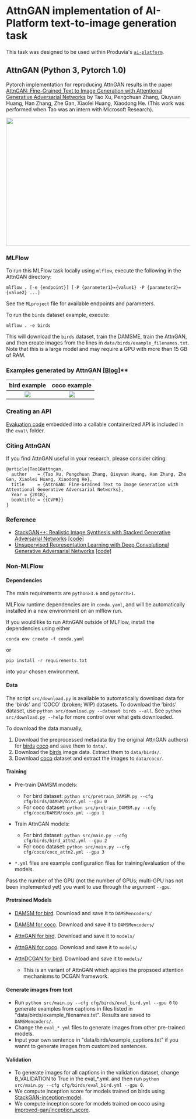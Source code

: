 # AttnGAN implementation of AI-Platform text-to-image generation task
This task was designed to be used within Produvia's [`ai-platform`](https://github.com/produvia/ai-platform.git).

## AttnGAN (Python 3, Pytorch 1.0)

Pytorch implementation for reproducing AttnGAN results in the paper [AttnGAN: Fine-Grained Text to Image Generation
with Attentional Generative Adversarial Networks](http://openaccess.thecvf.com/content_cvpr_2018/papers/Xu_AttnGAN_Fine-Grained_Text_CVPR_2018_paper.pdf) by Tao Xu, Pengchuan Zhang, Qiuyuan Huang, Han Zhang, Zhe Gan, Xiaolei Huang, Xiaodong He. (This work was performed when Tao was an intern with Microsoft Research). 

<img src="framework.png" width="900px" height="350px"/>

### MLFlow
To run this MLFlow task locally using `mlflow`, execute the following in the AttnGAN directory:
```
mlflow . [-e {endpoint}] [-P {parameter1}={value1} -P {parameter2}={value2} ...]
```

See the `MLproject` file for available endpoints and parameters.

To run the `birds` dataset example, execute:
```
mlflow . -e birds
```

This will download the `birds` dataset, train the DAMSME, train the AttnGAN, and then create images from the lines in `data/birds/example_filenames.txt`. Note that this is a large model and may require a GPU with more than 15 GB of RAM.

### Examples generated by AttnGAN [[Blog]](https://blogs.microsoft.com/ai/drawing-ai/)**

 bird example              |  coco example
:-------------------------:|:-------------------------:
![](https://github.com/taoxugit/AttnGAN/blob/master/example_bird.png)  |  ![](https://github.com/taoxugit/AttnGAN/blob/master/example_coco.png)


### Creating an API
[Evaluation code](eval) embedded into a callable containerized API is included in the `eval\` folder.

### Citing AttnGAN
If you find AttnGAN useful in your research, please consider citing:

```
@article{Tao18attngan,
  author    = {Tao Xu, Pengchuan Zhang, Qiuyuan Huang, Han Zhang, Zhe Gan, Xiaolei Huang, Xiaodong He},
  title     = {AttnGAN: Fine-Grained Text to Image Generation with Attentional Generative Adversarial Networks},
  Year = {2018},
  booktitle = {{CVPR}}
}
```

### Reference

- [StackGAN++: Realistic Image Synthesis with Stacked Generative Adversarial Networks](https://arxiv.org/abs/1710.10916) [[code]](https://github.com/hanzhanggit/StackGAN-v2)
- [Unsupervised Representation Learning with Deep Convolutional Generative Adversarial Networks](https://arxiv.org/abs/1511.06434) [[code]](https://github.com/carpedm20/DCGAN-tensorflow)

### Non-MLFlow

#### Dependencies
The main requirements are `python>3.6` and `pytorch>1`.

MLFlow runtime dependencies are in `conda.yaml`, and will be automatically installed in a new environment on an mlflow run.

If you would like to run AttnGAN outside of MLFlow, install the dependencies using either
```
conda env create -f conda.yaml
```
or
```
pip install -r requirements.txt
```
into your chosen environment.

#### Data
The script `src/download.py` is available to automatically download data for the 'birds' and 'COCO' (broken; WIP) datasets. To download the 'birds' dataset, use `python src/download.py --dataset birds --all`. See `python src/download.py --help` for more control over what gets downloaded.

To download the data manually,

1. Download the preprocessed metadata (by the original AttnGAN authors) for [birds](https://drive.google.com/open?id=1O_LtUP9sch09QH3s_EBAgLEctBQ5JBSJ) [coco](https://drive.google.com/open?id=1rSnbIGNDGZeHlsUlLdahj0RJ9oo6lgH9) and save them to `data/`.
2. Download the [birds](http://www.vision.caltech.edu/visipedia/CUB-200-2011.html) image data. Extract them to `data/birds/`.
3. Download [coco](http://cocodataset.org/#download) dataset and extract the images to `data/coco/`.

#### Training

- Pre-train DAMSM models:
  - For bird dataset: `python src/pretrain_DAMSM.py --cfg cfg/birds/DAMSM/bird.yml --gpu 0`
  - For coco dataset: `python src/pretrain_DAMSM.py --cfg cfg/coco/DAMSM/coco.yml --gpu 1`
 
- Train AttnGAN models:
  - For bird dataset: `python src/main.py --cfg cfg/birds/bird_attn2.yml --gpu 2`
  - For coco dataset: `python src/main.py --cfg cfg/coco/coco_attn2.yml --gpu 3`

- `*.yml` files are example configuration files for training/evaluation of the models.

Pass the number of the GPU (not the number of GPUs; multi-GPU has not been implemented yet) you want to use through the argument `--gpu`.

#### Pretrained Models
- [DAMSM for bird](https://drive.google.com/open?id=1GNUKjVeyWYBJ8hEU-yrfYQpDOkxEyP3V). Download and save it to `DAMSMencoders/`
- [DAMSM for coco](https://drive.google.com/open?id=1zIrXCE9F6yfbEJIbNP5-YrEe2pZcPSGJ). Download and save it to `DAMSMencoders/`
- [AttnGAN for bird](https://drive.google.com/open?id=1lqNG75suOuR_8gjoEPYNp8VyT_ufPPig). Download and save it to `models/`
- [AttnGAN for coco](https://drive.google.com/open?id=1i9Xkg9nU74RAvkcqKE-rJYhjvzKAMnCi). Download and save it to `models/`

- [AttnDCGAN for bird](https://drive.google.com/open?id=19TG0JUoXurxsmZLaJ82Yo6O0UJ6aDBpg). Download and save it to `models/`
  - This is an variant of AttnGAN which applies the propsoed attention mechanisms to DCGAN framework. 

#### Generate images from text
- Run `python src/main.py --cfg cfg/birds/eval_bird.yml --gpu 0` to generate examples from captions in files listed in "data/birds/example_filenames.txt". Results are saved to `DAMSMencoders/`. 
- Change the `eval_*.yml` files to generate images from other pre-trained models. 
- Input your own sentence in "data/birds/example_captions.txt" if you wannt to generate images from customized sentences. 

#### Validation
- To generate images for all captions in the validation dataset, change B_VALIDATION to True in the eval_*.yml. and then run `python src/main.py --cfg cfg/birds/eval_bird.yml --gpu 0`.
- We compute inception score for models trained on birds using [StackGAN-inception-model](https://github.com/hanzhanggit/StackGAN-inception-model).
- We compute inception score for models trained on coco using [improved-gan/inception_score](https://github.com/openai/improved-gan/tree/master/inception_score).